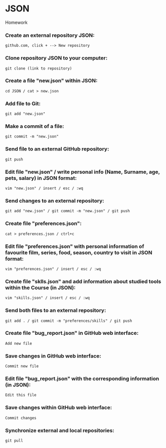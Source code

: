 # JSON
Homework

### Create an external repository JSON:
`github.com, click + --> New repository`

### Clone repository JSON to your computer:
`git clone (link to repository)`

### Create a file "new.json" within JSON:
`cd JSON / cat > new.json`

### Add file to Git:
`git add "new.json"`

### Make a commit of a file:
`git commit -m "new.json"`

### Send file to an external GitHub repository:
`git push`

### Edit file "new.json" / write personal info (Name, Surname, age, pets, salary) in JSON format:
`vim "new.json" / insert / esc / :wq`

### Send changes to an external repository:
`git add "new.json" / git commit -m "new.json" / git push`

### Create file "preferences.json":
`cat > preferences.json / ctrl+c`

### Edit file "preferences.json" with personal information of favourite film, series, food, season, country to visit in JSON format:
`vim "preferences.json" / insert / esc / :wq`

### Create file "sklls.json" and add information about studied tools within the Course (in JSON):
`vim "skills.json" / insert / esc / :wq`
 
### Send both files to an external repository:
`git add . / git commit -m "preferences/skills" / git push`

### Create file "bug_report.json" in GitHub web interface:
`Add new file`

### Save changes in GitHub web interface:
`Commit new file`

### Edit file "bug_report.json" with the corresponding information (in JSON):
`Edit this file`

### Save changes within GitHub web interface:
`Commit changes`

### Synchronize external and local repositories:
`git pull`
